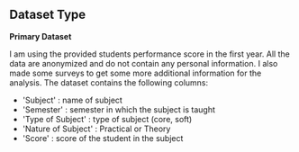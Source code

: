## Dataset Type

**Primary Dataset**

I am using the provided students performance score in the first year. All the data are anonymized and do not contain any personal information. I also made some surveys to get some more additional information for the analysis. The dataset contains the following columns:

- 'Subject' : name of subject
- 'Semester' : semester in which the subject is taught
- 'Type of Subject' : type of subject (core, soft)
- 'Nature of Subject' : Practical or Theory
- 'Score' : score of the student in the subject
